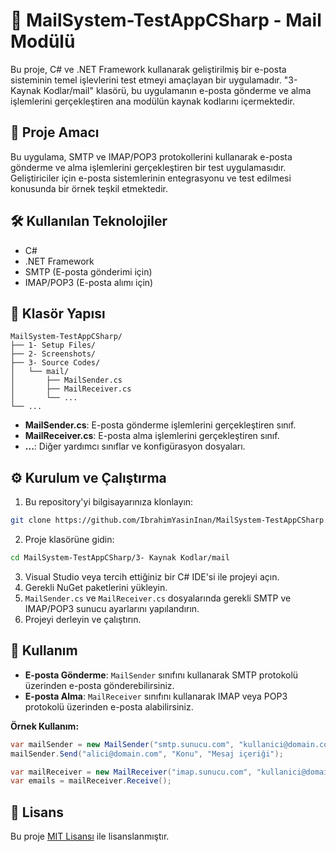 # 📧 MailSystem-TestAppCSharp - Mail Modülü

Bu proje, C# ve .NET Framework kullanarak geliştirilmiş bir e-posta sisteminin temel işlevlerini test etmeyi amaçlayan bir uygulamadır. "3- Kaynak Kodlar/mail" klasörü, bu uygulamanın e-posta gönderme ve alma işlemlerini gerçekleştiren ana modülün kaynak kodlarını içermektedir.

## 🚀 Proje Amacı

Bu uygulama, SMTP ve IMAP/POP3 protokollerini kullanarak e-posta gönderme ve alma işlemlerini gerçekleştiren bir test uygulamasıdır. Geliştiriciler için e-posta sistemlerinin entegrasyonu ve test edilmesi konusunda bir örnek teşkil etmektedir.

## 🛠️ Kullanılan Teknolojiler

- C#
- .NET Framework
- SMTP (E-posta gönderimi için)
- IMAP/POP3 (E-posta alımı için)

## 📂 Klasör Yapısı

```
MailSystem-TestAppCSharp/
├── 1- Setup Files/
├── 2- Screenshots/
├── 3- Source Codes/
│   └── mail/
│       ├── MailSender.cs
│       ├── MailReceiver.cs
│       └── ...
└── ...
```

- **MailSender.cs**: E-posta gönderme işlemlerini gerçekleştiren sınıf.
- **MailReceiver.cs**: E-posta alma işlemlerini gerçekleştiren sınıf.
- **...**: Diğer yardımcı sınıflar ve konfigürasyon dosyaları.

## ⚙️ Kurulum ve Çalıştırma

1. Bu repository'yi bilgisayarınıza klonlayın:

```bash
git clone https://github.com/IbrahimYasinInan/MailSystem-TestAppCSharp.git
```

2. Proje klasörüne gidin:

```bash
cd MailSystem-TestAppCSharp/3- Kaynak Kodlar/mail
```

3. Visual Studio veya tercih ettiğiniz bir C# IDE'si ile projeyi açın.
4. Gerekli NuGet paketlerini yükleyin.
5. `MailSender.cs` ve `MailReceiver.cs` dosyalarında gerekli SMTP ve IMAP/POP3 sunucu ayarlarını yapılandırın.
6. Projeyi derleyin ve çalıştırın.

## 📧 Kullanım

- **E-posta Gönderme**: `MailSender` sınıfını kullanarak SMTP protokolü üzerinden e-posta gönderebilirsiniz.
- **E-posta Alma**: `MailReceiver` sınıfını kullanarak IMAP veya POP3 protokolü üzerinden e-posta alabilirsiniz.

**Örnek Kullanım:**

```csharp
var mailSender = new MailSender("smtp.sunucu.com", "kullanici@domain.com", "parola");
mailSender.Send("alici@domain.com", "Konu", "Mesaj içeriği");

var mailReceiver = new MailReceiver("imap.sunucu.com", "kullanici@domain.com", "parola");
var emails = mailReceiver.Receive();
```

## 📄 Lisans

Bu proje [MIT Lisansı](https://opensource.org/licenses/MIT) ile lisanslanmıştır.

